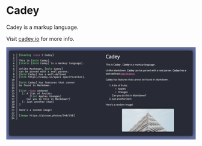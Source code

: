 # Cadey

Cadey is a markup language.

Visit [cadey.io](https://cadey.io) for more info.

![Cadey](./screenshot.png)